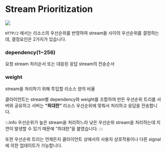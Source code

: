 # Stream Prioritization

<Image src='/image/http/stream_prioritization.png' placeholder="Stream Prioritization" />

`HTTP/2` 에서는 리소스의 우선순위를 반영하여 stream들 사이의 우선순위를 결정하는데, 결정요인은 2가지가 있습니다.

### dependency(1~256)

요청 stream 처리순서 또는 대응된 응답 stream의 전송순서

### weight

stream을 처리하기 위해 투입할 리소스 양의 비율

클라이언트는 stream별 dependency와 weight를 조합하여 만든 우선순위 트리를 서버와 공유하고 서버는 **“최대한”** 리소스 우선순위에 맞춰서 처리하고 응답을 전송합니다.

:::info
우선순위가 높은 stream을 처리하느라 낮은 우선순위 stream을 처리하는데 지연이 발생할 수 있기 때문에 “최대한”을 붙였습니다.
:::

또한 우선순위 트리는 언제든지 클라이언트 상에서의 사용자 상호작용이나 다른 signal에 의한 업데이트가 가능합니다.
